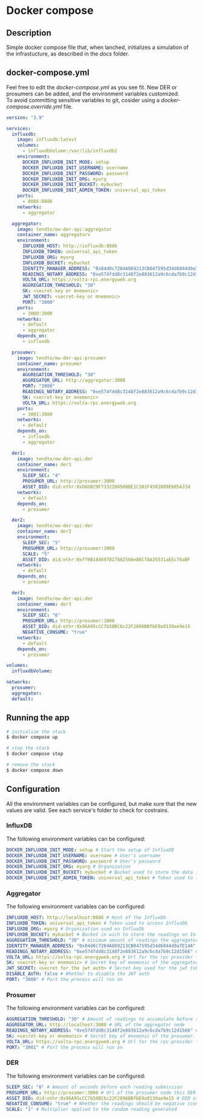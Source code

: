 # Docker compose

## Description

Simple docker compose file that, when lanched, initializes a simulation of the infrastucture, as described in the _docs_ folder.

## docker-compose.yml

Feel free to edit the _docker-compose.yml_ as you see fit. New DER or prosumers can be added, and the environment variables customized.  
To avoid committing sensitive variables to git, cosider using a _docker-compose.override.yml_ file.

```yml
version: "3.9"

services:
  influxdb:
    image: influxdb:latest
    volumes:
      - influxdbVolume:/var/lib/influxdb2
    environment:
      DOCKER_INFLUXDB_INIT_MODE: setup
      DOCKER_INFLUXDB_INIT_USERNAME: username
      DOCKER_INFLUXDB_INIT_PASSWORD: password
      DOCKER_INFLUXDB_INIT_ORG: myorg
      DOCKER_INFLUXDB_INIT_BUCKET: mybucket
      DOCKER_INFLUXDB_INIT_ADMIN_TOKEN: universal_api_token
    ports:
      - 8086:8086
    networks:
      - aggregator

  aggregator:
    image: tendto/ew-der-api:aggregator
    container_name: aggregatorv
    environment:
      INFLUXDB_HOST: http://influxdb:8086
      INFLUXDB_TOKEN: universal_api_token
      INFLUXDB_ORG: myorg
      INFLUXDB_BUCKET: mybucket
      IDENTITY_MANAGER_ADDRESS: "0x84d0c7284A869213CB047595d34d6044d9a7E14A"
      READINGS_NOTARY_ADDRESS: "0xe574fdd8c3148f2e883612a9c6cda7b9c12d1566"
      VOLTA_URL: https://volta-rpc.energyweb.org
      AGGREGATION_THRESHOLD: "30"
      SK: <secret-key or mnemonic>
      JWT_SECRET: <secret-key or mnemonic>
      PORT: "3000"
    ports:
      - 3000:3000
    networks:
      - default
      - aggregator
    depends_on:
      - influxdb

  prosumer:
    image: tendto/ew-der-api:prosumer
    container_name: prosumer
    environment:
      AGGREGATION_THRESHOLD: "30"
      AGGREGATOR_URL: http://aggregator:3000
      PORT: "3000"
      READINGS_NOTARY_ADDRESS: "0xe574fdd8c3148f2e883612a9c6cda7b9c12d1566"
      SK: <secret-key or mnemonic>
      VOLTA_URL: https://volta-rpc.energyweb.org
    ports:
      - 3001:3000
    networks:
      - default
    depends_on:
      - influxdb
      - aggregator

  der1:
    image: tendto/ew-der-api:der
    container_name: der1
    environment:
      SLEEP_SEC: "4"
      PROSUMER_URL: http://prosumer:3000
      ASSET_DID: did:ethr:0xD6bB29F7332208508BE1C301F4582889E605A33d
    networks:
      - default
    depends_on:
      - prosumer

  der2:
    image: tendto/ew-der-api:der
    container_name: der2
    environment:
      SLEEP_SEC: "5"
      PROSUMER_URL: http://prosumer:3000
      SCALE: "5"
      ASSET_DID: did:ethr:0xff0B184697827882560e08C7AA35531aEEc76aBF
    networks:
      - default
    depends_on:
      - prosumer

  der3:
    image: tendto/ew-der-api:der
    container_name: der3
    environment:
      SLEEP_SEC: "6"
      PROSUMER_URL: http://prosumer:3000
      ASSET_DID: did:ethr:0x96A95cCC7b50BC6c22F2896BBfbE9a9139ae9e15
      NEGATIVE_CONSUME: "true"
    networks:
      - default
    depends_on:
      - prosumer

volumes:
  influxdbVolume:

networks:
  prosumer:
  aggregator:
  default:
```

## Running the app

```bash
# initialize the stack
$ docker compose up

# stop the stack
$ docker compose stop

# remove the stack
$ docker compose down
```

## Configuration

All the environment variables can be configured, but make sure that the new values are valid. See each service's folder to check for costrains.

### InfluxDB

The following environment variables can be configured:

```yaml
DOCKER_INFLUXDB_INIT_MODE: setup # Start the setup of InfluxDB
DOCKER_INFLUXDB_INIT_USERNAME: username # User's username
DOCKER_INFLUXDB_INIT_PASSWORD: password # User's password
DOCKER_INFLUXDB_INIT_ORG: myorg # Organization
DOCKER_INFLUXDB_INIT_BUCKET: mybucket # Bucket used to store the data in
DOCKER_INFLUXDB_INIT_ADMIN_TOKEN: universal_api_token # Token used to interact with InfluxDB through the API
```

### Aggregator

The following environment variables can be configured:

```yaml
INFLUXDB_HOST: http://localhost:8086 # Host of the InfluxDb
INFLUXDB_TOKEN: universal_api_token # Token used to access InfluxDb
INFLUXDB_ORG: myorg # Organization used on InfluxDb
INFLUXDB_BUCKET: mybucket # Bucket in wich to store the readings on InfluxDb
AGGREGATION_THRESHOLD: "30" # minimum amount of readings the aggregator will accept as a valid aggregated reading
IDENTITY_MANAGER_ADDRESS: "0x84d0c7284A869213CB047595d34d6044d9a7E14A" # Address of the EW's identity manager smart contract on Volta
READINGS_NOTARY_ADDRESS: "0xe574fdd8c3148f2e883612a9c6cda7b9c12d1566" # Address of the Readings Notary smart contract on Volta
VOLTA_URL: https://volta-rpc.energyweb.org # Url for the rpc provider for Volta
SK: <secret-key or mnemonic> # Secret key of mnemonic of the aggregator
JWT_SECRET: <secret for the jwt auth> # Secret key used for the jwt token signing
DISABLE_AUTH: false # Whether to disable the JWT auth
PORT: "3000" # Port the process will run on
```

### Prosumer

The following environment variables can be configured:

```yaml
AGGREGATION_THRESHOLD: "30" # Amount of readings to accumulate before sending them. Must be equal or greated than the one configured by the aggregator
AGGREGATOR_URL: http://localhost:3000 # URL of the aggregator node
READINGS_NOTARY_ADDRESS: "0xe574fdd8c3148f2e883612a9c6cda7b9c12d1566" # Address of the Readings Notary smart contract on Volta
SK: <secret-key or mnemonic> # Secret key of mnemonic of the prosumer. Must be the owner of all the DERs
VOLTA_URL: https://volta-rpc.energyweb.org # Url for the rpc provider for Volta
PORT: "3001" # Port the process will run on
```

### DER

The following environment variables can be configured:

```yaml
SLEEP_SEC: "6" # Amount of seconds before each reading submission
PROSUMER_URL: http://prosumer:3000 # Url of the prosumer node this DER belongs to
ASSET_DID: did:ethr:0x96A95cCC7b50BC6c22F2896BBfbE9a9139ae9e15 # DID of the DER
NEGATIVE_CONSUME: "true" # Whether the readings should be negative (consume)
SCALE: "1" # Multiplier applied to the random reading generated
```
